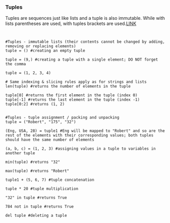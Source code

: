 ### Tuples

Tuples are sequences just like lists and a tuple is also immutable. While with lists parentheses are used, with tuples brackets are used.[LINK](https://docs.python.org/3.3/tutorial/datastructures.html#tuples-and-sequences)


<pre><code>

#Tuples - immutable lists (their contents cannot be changed by adding, removing or replacing elements)
tuple = () #creating an empty tuple
 
tuple = (9,) #creating a tuple with a single element; DO NOT forget the comma
 
tuple = (1, 2, 3, 4)
 
# Same indexing & slicing rules apply as for strings and lists
len(tuple) #returns the number of elements in the tuple
 
tuple[0] #returns the first element in the tuple (index 0)
tuple[-1] #returns the last element in the tuple (index -1)
tuple[0:2] #returns (1, 2)

 
#Tuples - tuple assignment / packing and unpacking
tuple = ("Robert", "175", "32")
 
(Eng, USA, 28) = tuple1 #Eng will be mapped to "Robert" and so are the rest of the elements with their corresponding values; both tuples should have the same number of elements
 
(a, b, c) = (1, 2, 3) #assigning values in a tuple to variables in another tuple
 
min(tuple) #returns "32"
 
max(tuple) #returns "Robert"
 
tuple1 + (5, 6, 7) #tuple concatenation
 
tuple * 20 #tuple multiplication
 
"32" in tuple #returns True
 
784 not in tuple #returns True
 
del tuple #deleting a tuple

</code></pre>
